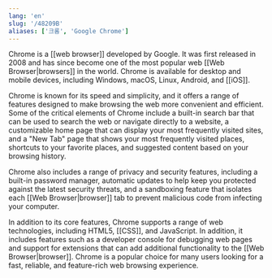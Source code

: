 ```yaml
---
lang: 'en'
slug: '/48209B'
aliases: ['크롬', 'Google Chrome']
---
```


Chrome is a [[web browser]] developed by Google. It was first released in 2008 and has since become one of the most popular web [[Web Browser|browsers]] in the world. Chrome is available for desktop and mobile devices, including Windows, macOS, Linux, Android, and [[iOS]].

Chrome is known for its speed and simplicity, and it offers a range of features designed to make browsing the web more convenient and efficient. Some of the critical elements of Chrome include a built-in search bar that can be used to search the web or navigate directly to a website, a customizable home page that can display your most frequently visited sites, and a "New Tab" page that shows your most frequently visited places, shortcuts to your favorite places, and suggested content based on your browsing history.

Chrome also includes a range of privacy and security features, including a built-in password manager, automatic updates to help keep you protected against the latest security threats, and a sandboxing feature that isolates each [[Web Browser|browser]] tab to prevent malicious code from infecting your computer.

In addition to its core features, Chrome supports a range of web technologies, including HTML5, [[CSS]], and JavaScript. In addition, it includes features such as a developer console for debugging web pages and support for extensions that can add additional functionality to the [[Web Browser|browser]]. Chrome is a popular choice for many users looking for a fast, reliable, and feature-rich web browsing experience.
